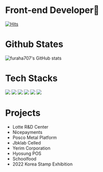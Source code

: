 # Front-end Developer🔮

[![Hits](https://hits.seeyoufarm.com/api/count/incr/badge.svg?url=https%3A%2F%2Fgithub.com%2Ffuraha707&count_bg=%2351C6C1&title_bg=%23FF5353&icon=myspace.svg&icon_color=%23FFFFFF&title=hits&edge_flat=false)](https://hits.seeyoufarm.com)

# Github States
![furaha707's GitHub stats](https://github-readme-stats.vercel.app/api?username=furaha707&include_all_commits=true&count_private=true)


# Tech Stacks
![](https://img.shields.io/badge/HTML5-E34F26?style=for-the-badge&logo=html5&logoColor=white)
![](https://img.shields.io/badge/CSS3-1572B6?style=for-the-badge&logo=css3&logoColor=white)
![](https://img.shields.io/badge/Sass-CC6699?style=for-the-badge&logo=sass&logoColor=white)
![](https://img.shields.io/badge/jQuery-0769AD?style=for-the-badge&logo=jquery&logoColor=white)
![](https://img.shields.io/badge/JavaScript-323330?style=for-the-badge&logo=javascript&logoColor=F7DF1E)
![](https://img.shields.io/badge/React-20232A?style=for-the-badge&logo=react&logoColor=61DAFB)

# Projects
- Lotte R&D Center
- Nicepayments
- Posco Metal Platform
- Jbklab Celled 
- Yerim Corporation
- Hyosung POS
- Schoolfood
- 2022 Korea Stamp Exhibition

<!--
**furaha707/furaha707** is a ✨ _special_ ✨ repository because its `README.md` (this file) appears on your GitHub profile.

Here are some ideas to get you started:

- 🔭 I’m currently working on ...
- 🌱 I’m currently learning ...
- 👯 I’m looking to collaborate on ...
- 🤔 I’m looking for help with ...
- 💬 Ask me about ...
- 📫 How to reach me: ...
- 😄 Pronouns: ...
- ⚡ Fun fact: ...
-->
